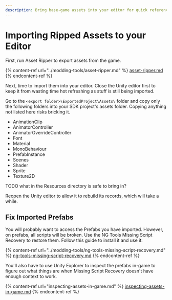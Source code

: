 ```yaml
---
description: Bring base-game assets into your editor for quick reference.
---
```


# Importing Ripped Assets to your Editor

First, run Asset Ripper to export assets from the game.

{% content-ref url="../modding-tools/asset-ripper.md" %}
[asset-ripper.md](../modding-tools/asset-ripper.md)
{% endcontent-ref %}

Next, time to import them into your editor. Close the Unity editor first to keep it from wasting time hot refreshing as stuff is still being imported.

Go to the  `<export folder>\ExportedProject\Assets\` folder and copy only the following folders into your SDK project's assets folder. Copying anything not listed here risks bricking it.

* AnimationClip
* AnimatorController
* AnimatorOverrideController
* Font
* Material
* MonoBehaviour
* PrefabInstance
* Scenes
* Shader
* Sprite
* Texture2D

TODO what in the Resources directory is safe to bring in?

Reopen the Unity editor to allow it to rebuild its records, which will take a while.

## Fix Imported Prefabs

You will probably want to access the Prefabs you have imported. However, on prefabs, all scripts will be broken. Use the NG Tools Missing Script Recovery to restore them. Follow this guide to install it and use it:

{% content-ref url="../modding-tools/ng-tools-missing-script-recovery.md" %}
[ng-tools-missing-script-recovery.md](../modding-tools/ng-tools-missing-script-recovery.md)
{% endcontent-ref %}

You'll also have to use Unity Explorer to inspect the prefabs in-game to figure out what things are when Missing Script Recovery doesn't have enough context to work.

{% content-ref url="inspecting-assets-in-game.md" %}
[inspecting-assets-in-game.md](inspecting-assets-in-game.md)
{% endcontent-ref %}
